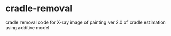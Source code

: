 # cradle-removal
cradle removal code for X-ray image of painting
ver 2.0 of cradle estimation
using additive model
